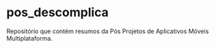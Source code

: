 # pos_descomplica
Repositório que contém resumos da Pós Projetos de Aplicativos Móveis Multiplataforma.
